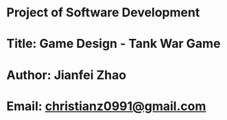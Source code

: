 # Project of Software Development
# Title: Game Design - Tank War Game
# Author: Jianfei Zhao
# Email: christianz0991@gmail.com
